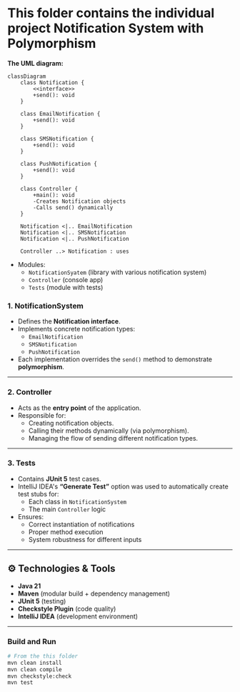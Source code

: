 # This folder contains the individual project Notification System with Polymorphism

**The UML diagram:**
```mermaid
classDiagram
    class Notification {
        <<interface>>
        +send(): void
    }

    class EmailNotification {
        +send(): void
    }

    class SMSNotification {
        +send(): void
    }

    class PushNotification {
        +send(): void
    }

    class Controller {
        +main(): void
        -Creates Notification objects
        -Calls send() dynamically
    }

    Notification <|.. EmailNotification
    Notification <|.. SMSNotification
    Notification <|.. PushNotification

    Controller ..> Notification : uses
```

- Modules:
  - `NotificationSyatem` (library with various notification system)
  - `Controller` (console app)
  - `Tests` (module with tests)

### 1. **NotificationSystem**
- Defines the **Notification interface**.
- Implements concrete notification types:
  - `EmailNotification`
  - `SMSNotification`
  - `PushNotification`
- Each implementation overrides the `send()` method to demonstrate **polymorphism**.

---

### 2. **Controller**
- Acts as the **entry point** of the application.
- Responsible for:
  - Creating notification objects.
  - Calling their methods dynamically (via polymorphism).
  - Managing the flow of sending different notification types.

---

### 3. **Tests**
- Contains **JUnit 5** test cases.
- IntelliJ IDEA's **“Generate Test”** option was used to automatically create test stubs for:
  - Each class in `NotificationSystem`
  - The main `Controller` logic
- Ensures:
  - Correct instantiation of notifications
  - Proper method execution
  - System robustness for different inputs

---

## ⚙️ Technologies & Tools
- **Java 21**
- **Maven** (modular build + dependency management)
- **JUnit 5** (testing)
- **Checkstyle Plugin** (code quality)
- **IntelliJ IDEA** (development environment)

---

### Build and Run
```bash
# From the this folder
mvn clean install
mvn clean compile
mvn checkstyle:check
mvn test
```
